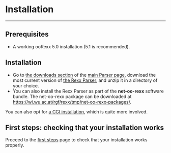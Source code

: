Installation
============

-----------------------------------------------

Prerequisites
-------------

- A working ooRexx 5.0 installation (5.1 is recommended).

Installation
------------

+ Go to [the downloads section](/rexx-parser/#download) of the
  [main Parser page](/rexx-parser/),
  download the most current version of [the Rexx Parser](/rexx-parser/), and
  unzip it in a directory of your choice.
+ You can also install the Rexx Parser as part of the
  **net-oo-rexx** software bundle. The net-oo-rexx package
  can be downloaded at
  <https://wi.wu.ac.at/rgf/rexx/tmp/net-oo-rexx-packages/>.

You can also opt for [a CGI installation](../../highlighter/cgi/), which is quite more involved.

First steps: checking that your installation works
--------------------------------------------------

Proceed to the [first steps](/rexx-parser/doc/guide/first-steps/) page
to check that your installation works properly.

